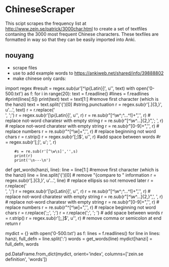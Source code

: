 # ChineseScraper
This scipt scrapes the frequency list at http://www.zein.se/patrick/3000char.html to create a set of textfiles contaning the 3000 most frequent Chinese characters.
These texfiles are formatted in way so that they can be easily imported into Anki.


## nouyang

- scrape files
- use to add example words to https://ankiweb.net/shared/info/39888802
- make chinese only cards:


import regex
#result = regex.sub(ur'[^\p{Latin}]', u'', text)
with open('0-500.txt') as f:
    for i in range(20):
        text = f.readline()
        #lines = f.readlines
        #print(lines[:5])
        print(text)
        text = text[1:] #remove first character (which is the hanzi)
        text = text.split('{')[0]
        #string.punctuation
        r = regex.sub(r'[.]{3,}', u'…', text)
        r = r.replace('<BR>', ';')
        r = regex.sub(r'[\p{Latin}]', u'', r)
        r = re.sub(r"[^\w^;^…^!]+",'', r) # replace not-word charatesr with empty string
        r = re.sub(r"[^\w^…]{2,}",'; ', r) # replace not-word charatesr with empty string
        r = re.sub(r"[0-9]+",'', r) # replace numbers
        r = re.sub(r"^[^\w]+",'', r) # replace beginning not word chars
        r = r.strip()
        r = regex.sub(r'[;]$', u'', r) #add space between words
        #r = regex.sub(r'[;]', u'; ', r)


        #s = re.sub(r'[^\w\s]','',s)
        print(r)
        print('\n---\n')

def get_words(hanzi, line):
    line = line[1:] #remove first character (which is the hanzi)
    line = line.split('{')[0] # remove "{compare to " information
    r = regex.sub(r'[.]{3,}', u'…', line) # replace ellipsis so not removed later
    r = r.replace('<BR>', ';')
    r = regex.sub(r'[\p{Latin}]', u'', r)
    r = re.sub(r"[^\w^;^…^!]+",'', r) # replace not-word charatesr with empty string
    r = re.sub(r"[^\w^…]{2,}",', ', r) # replace not-word charatesr with empty string
    r = re.sub(r"[0-9]+",'', r) # replace numbers
    r = re.sub(r"^[^\w]+",'', r) # replace beginning not word chars 
    r = r.replace(';;', ';') 
    r = r.replace(';', '; ') # add space between words
    r = r.strip()
    r = regex.sub(r'[;,]$', u'', r) # remove comma or semicolon at end
    return r


mydict = {}
with open('0-500.txt') as f:
    lines = f.readlines()
    for line in lines:
        hanzi, full_defn = line.split(':')
        words = get_words(line)
        mydict[hanzi] = full_defn, words
        
pd.DataFrame.from_dict(mydict, orient='index', columns=['zein.se definition', 'words'])

